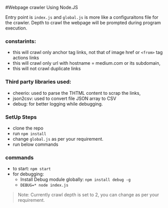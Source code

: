 #Webpage crawler Using Node.JS

Entry point is `index.js` and `global.js` is more like a configuraitons file for the crawler.
Depth to crawl the webpage will be prompted during program execution.

### constarints:
 - this will crawl only anchor tag links, not that of image href or `<from>` tag actions links
 - this will crawl only url with hostname = medium.com or its subdomain,
 - this will not crawl duplicate links

### Third party libraries used:
 - cheerio: used to parse the THTML content to scrap the links,
 - json2csv: used to convert file JSON array to CSV
 - debug: for better logging while debugging.

### SetUp Steps
 - clone the repo
 - run `npm install`
 - change `global.js` as per your requirement.
 - run below commands

### commands
 - to start: `npm start` 
 - for debugging:
    * Install Debug module globally: `npm install debug -g`
    * `DEBUG=* node index.js`

> Note: Currently crawl depth is set to 2, you can change as per your requirement.
